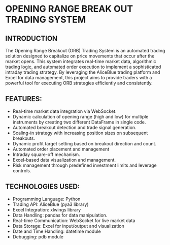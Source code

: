   # OPENING RANGE BREAK OUT TRADING SYSTEM

## INTRODUCTION

The Opening Range Breakout (ORB) Trading System is an automated trading solution designed to capitalize on price movements that occur after the market opens. This system integrates real-time market data, algorithmic trading logic, and automated order execution to implement a sophisticated intraday trading strategy. By leveraging the AliceBlue trading platform and Excel for data management, this project aims to provide traders with a powerful tool for executing ORB strategies efficiently and consistently.

## FEATURES:
*	Real-time market data integration via WebSocket.
* Dynamic calculation of opening range (high and low) for multiple instruments by creating two different DataFrame in single code.
* Automated breakout detection and trade signal generation.
* Scaling-in strategy with increasing position sizes on subsequent breakouts.
* Dynamic profit target setting based on breakout direction and count.
* Automated order placement and management
* Intraday square-off mechanism.
* Excel-based data visualization and management.
* Risk management through predefined investment limits and leverage controls.

## TECHNOLOGIES USED:
*	Programming Language: Python
*	Trading API: AliceBlue (pya3 library)
* Excel Integration: xlwings library
* Data Handling: pandas for data manipulation.
* Real-time Communication: WebSocket for live market data
* Data Storage: Excel for input/output and visualization
* Date and Time Handling: datetime module
* Debugging: pdb module
